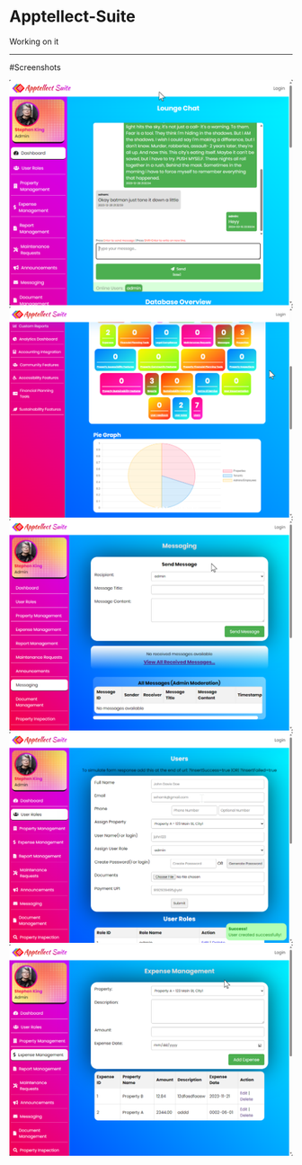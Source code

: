 # Apptellect-Suite
Working on it

<hr>

#Screenshots
<p align="center">
  <img src="https://raw.githubusercontent.com/SohamKore/Apptellect-Suite/main/images/msedge_qG2BQ38yxL.png"/>
  <img src="https://raw.githubusercontent.com/SohamKore/Apptellect-Suite/main/images/msedge_wAUjAnpNtQ.png" />
  <img src="https://raw.githubusercontent.com/SohamKore/Apptellect-Suite/main/images/msedge_wba8Gblt7Z.png" />
  <img src="https://raw.githubusercontent.com/SohamKore/Apptellect-Suite/main/images/msedge_604r4au8XO.png" />
  <img src="https://raw.githubusercontent.com/SohamKore/Apptellect-Suite/main/images/msedge_z0cKYvMsoe.png"  />
</p>
